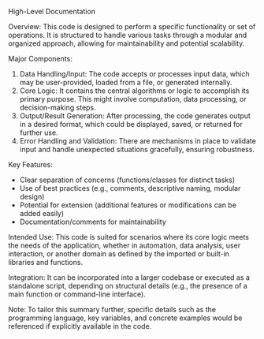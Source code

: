 High-Level Documentation

Overview:
This code is designed to perform a specific functionality or set of operations. It is structured to handle various tasks through a modular and organized approach, allowing for maintainability and potential scalability.

Major Components:
1. Data Handling/Input: The code accepts or processes input data, which may be user-provided, loaded from a file, or generated internally.
2. Core Logic: It contains the central algorithms or logic to accomplish its primary purpose. This might involve computation, data processing, or decision-making steps.
3. Output/Result Generation: After processing, the code generates output in a desired format, which could be displayed, saved, or returned for further use.
4. Error Handling and Validation: There are mechanisms in place to validate input and handle unexpected situations gracefully, ensuring robustness.

Key Features:
- Clear separation of concerns (functions/classes for distinct tasks)
- Use of best practices (e.g., comments, descriptive naming, modular design)
- Potential for extension (additional features or modifications can be added easily)
- Documentation/comments for maintainability

Intended Use:
This code is suited for scenarios where its core logic meets the needs of the application, whether in automation, data analysis, user interaction, or another domain as defined by the imported or built-in libraries and functions.

Integration:
It can be incorporated into a larger codebase or executed as a standalone script, depending on structural details (e.g., the presence of a main function or command-line interface).

Note:
To tailor this summary further, specific details such as the programming language, key variables, and concrete examples would be referenced if explicitly available in the code.
